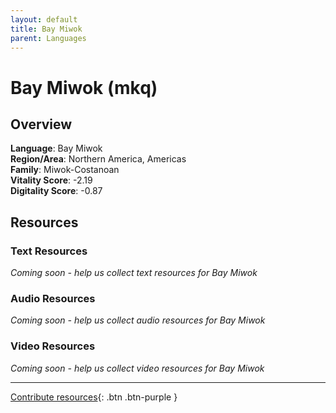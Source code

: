 ```yaml
---
layout: default
title: Bay Miwok
parent: Languages
---
```


# Bay Miwok (mkq)

## Overview

**Language**: Bay Miwok  
**Region/Area**: Northern America, Americas  
**Family**: Miwok-Costanoan  
**Vitality Score**: -2.19  
**Digitality Score**: -0.87  

## Resources

### Text Resources
*Coming soon - help us collect text resources for Bay Miwok*

### Audio Resources
*Coming soon - help us collect audio resources for Bay Miwok*

### Video Resources
*Coming soon - help us collect video resources for Bay Miwok*

---

[Contribute resources](https://fairtrain.github.io/){: .btn .btn-purple }
